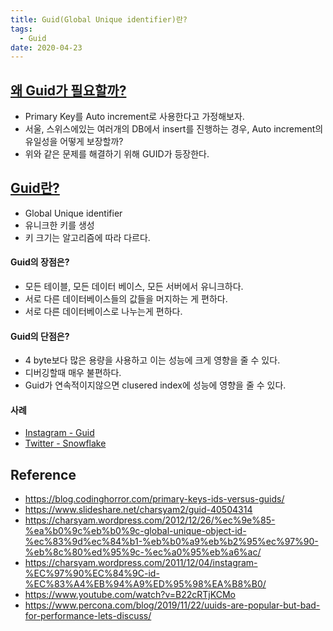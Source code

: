 ```yaml
---
title: Guid(Global Unique identifier)란?
tags:
  - Guid
date: 2020-04-23
---
```


## [왜 Guid가 필요할까?](https://www.slideshare.net/charsyam2/why-guid-is-needed)
- Primary Key를 Auto increment로 사용한다고 가정해보자.
- 서울, 스위스에있는 여러개의 DB에서 insert를 진행하는 경우, Auto increment의 유일성을 어떻게 보장할까?
- 위와 같은 문제를 해결하기 위해 GUID가 등장한다.

## [Guid란?](https://en.wikipedia.org/wiki/Universally_unique_identifier)
- Global Unique identifier
- 유니크한 키를 생성
- 키 크기는 알고리즘에 따라 다르다.

#### Guid의 장점은?
- 모든 테이블, 모든 데이터 베이스, 모든 서버에서 유니크하다.
- 서로 다른 데이터베이스들의 값들을 머지하는 게 편하다.
- 서로 다른 데이터베이스로 나누는게 편하다.

#### Guid의 단점은?
- 4 byte보다 많은 용량을 사용하고 이는 성능에 크게 영향을 줄 수 있다.
- 디버깅할때 매우 불편하다.
- Guid가 연속적이지않으면 clusered index에 성능에 영향을 줄 수 있다.

#### 사례
- [Instagram - Guid](https://instagram-engineering.com/sharding-ids-at-instagram-1cf5a71e5a5c)
- [Twitter - Snowflake](https://developer.twitter.com/en/docs/basics/twitter-ids)

## Reference
- <https://blog.codinghorror.com/primary-keys-ids-versus-guids/>
- <https://www.slideshare.net/charsyam2/guid-40504314>
- <https://charsyam.wordpress.com/2012/12/26/%ec%9e%85-%ea%b0%9c%eb%b0%9c-global-unique-object-id-%ec%83%9d%ec%84%b1-%eb%b0%a9%eb%b2%95%ec%97%90-%eb%8c%80%ed%95%9c-%ec%a0%95%eb%a6%ac/>
- <https://charsyam.wordpress.com/2011/12/04/instagram-%EC%97%90%EC%84%9C-id-%EC%83%A4%EB%94%A9%ED%95%98%EA%B8%B0/>
- <https://www.youtube.com/watch?v=B22cRTjKCMo>
- <https://www.percona.com/blog/2019/11/22/uuids-are-popular-but-bad-for-performance-lets-discuss/>